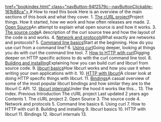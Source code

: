 <a href="how-to-read.html" class="navButton-94f2579c--navButtonClickable-161b88ca--navButtonOpened-6a88552e">
</a>
<a href="bindings.html" class="navButton-94f2579c--navButtonClickable-161b88ca">href="bookindex.html" class="navButton-94f2579c--navButtonClickable-161b88ca">
</a>
# <span class="text-4505230f--DisplayH900-bfb998fa--textContentFamily-49a318e1">How to read this book</span>
<span class="text-4505230f--UIH300-2063425d--textUIFamily-5ebd8e40--text-8ee2c8b2">
</span>
<span class="text-4505230f--UIH300-2063425d--textUIFamily-5ebd8e40--text-8ee2c8b2">
</span>
<span class="text-4505230f--TextH400-3033861f--textContentFamily-49a318e1">
<span data-key="ed35526ebd294cf591a3027e4b838a8b">
<span data-offset-key="ed35526ebd294cf591a3027e4b838a8b:0">Here is an overview of the main sections of this book and what they cover.</span>
</span>
</span>
<span class="text-4505230f--HeadingH700-04e1a2a3--textContentFamily-49a318e1">
<span data-key="faf4ca8e725f4f8e8b65e4c6f8ecf29f">
<span data-offset-key="faf4ca8e725f4f8e8b65e4c6f8ecf29f:0">1. </span>
</span>
<a href="project.html" class="link-a079aa82--primary-53a25e66--link-faf6c434">
<span data-key="8b8ee88dccc04d71bf7a50ebbae7578c">
<span data-offset-key="8b8ee88dccc04d71bf7a50ebbae7578c:0">The cURL project</span>
</span>
</a>
<span data-key="2f42d73af6094c8fb95c460cedd6ccee">
<span data-offset-key="2f42d73af6094c8fb95c460cedd6ccee:0">
<span data-slate-zero-width="z">​</span>
</span>
</span>
</span>
<span class="text-4505230f--TextH400-3033861f--textContentFamily-49a318e1">
<span data-key="5e63ad6897e94a4485e12fce2048699f">
<span data-offset-key="5e63ad6897e94a4485e12fce2048699f:0">Project things. How it started, how we work and how often releases are made.</span>
</span>
</span>
<span class="text-4505230f--HeadingH700-04e1a2a3--textContentFamily-49a318e1">
<span data-key="2c1f283db7fc4e0aa2775307b5e2c8ca">
<span data-offset-key="2c1f283db7fc4e0aa2775307b5e2c8ca:0">2. </span>
</span>
<a href="opensource.html" class="link-a079aa82--primary-53a25e66--link-faf6c434">
<span data-key="c1b22ed1277e4cbcb500b1fb011edae0">
<span data-offset-key="c1b22ed1277e4cbcb500b1fb011edae0:0">Open Source</span>
</span>
</a>
<span data-key="fde4f43956244f398533470a2fb90a4f">
<span data-offset-key="fde4f43956244f398533470a2fb90a4f:0">
<span data-slate-zero-width="z">​</span>
</span>
</span>
</span>
<span class="text-4505230f--TextH400-3033861f--textContentFamily-49a318e1">
<span data-key="891615a50a724ddda9f00866debcfa9a">
<span data-offset-key="891615a50a724ddda9f00866debcfa9a:0">An attempt to explain what open source is and how it works.</span>
</span>
</span>
<span class="text-4505230f--HeadingH700-04e1a2a3--textContentFamily-49a318e1">
<span data-key="88c09089a8e5432f9f8f9c1a2c655c31">
<span data-offset-key="88c09089a8e5432f9f8f9c1a2c655c31:0">3. </span>
</span>
<a href="source.html" class="link-a079aa82--primary-53a25e66--link-faf6c434">
<span data-key="f58c750ce3974c8fbd70dd538d941709">
<span data-offset-key="f58c750ce3974c8fbd70dd538d941709:0">The source code</span>
</span>
</a>
<span data-key="d694b393a6aa4786bb00e64cdf88a43f">
<span data-offset-key="d694b393a6aa4786bb00e64cdf88a43f:0">
<span data-slate-zero-width="z">​</span>
</span>
</span>
</span>
<span class="text-4505230f--TextH400-3033861f--textContentFamily-49a318e1">
<span data-key="6d24cc23a75c46e994723e75531873c5">
<span data-offset-key="6d24cc23a75c46e994723e75531873c5:0">A description of the curl source tree and how the layout of the code is and works.</span>
</span>
</span>
<span class="text-4505230f--HeadingH700-04e1a2a3--textContentFamily-49a318e1">
<span data-key="3b553baa21554846b18844deb212c0e7">
<span data-offset-key="3b553baa21554846b18844deb212c0e7:0">4. </span>
</span>
<a href="protocols.html" class="link-a079aa82--primary-53a25e66--link-faf6c434">
<span data-key="5e82e59bfcd9423dbc7ed3a791423d9d">
<span data-offset-key="5e82e59bfcd9423dbc7ed3a791423d9d:0">Network and protocols</span>
</span>
</a>
<span data-key="a83c3050e184470089b61c0950c054ff">
<span data-offset-key="a83c3050e184470089b61c0950c054ff:0">
<span data-slate-zero-width="z">​</span>
</span>
</span>
</span>
<span class="text-4505230f--TextH400-3033861f--textContentFamily-49a318e1">
<span data-key="576d89c7bc1f4b439798b9db184905d6">
<span data-offset-key="576d89c7bc1f4b439798b9db184905d6:0">What exactly are networks and protocols?</span>
</span>
</span>
<span class="text-4505230f--HeadingH700-04e1a2a3--textContentFamily-49a318e1">
<span data-key="9e85d4125abf46d08cc8d9f628cf75cf">
<span data-offset-key="9e85d4125abf46d08cc8d9f628cf75cf:0">5. </span>
</span>
<a href="cmdline.html" class="link-a079aa82--primary-53a25e66--link-faf6c434">
<span data-key="1e95db0b7130427a832fd19982f1a3b5">
<span data-offset-key="1e95db0b7130427a832fd19982f1a3b5:0">Command line basics</span>
</span>
</a>
<span data-key="7f2d1a88fb524e23a6139b2799ce6065">
<span data-offset-key="7f2d1a88fb524e23a6139b2799ce6065:0">
<span data-slate-zero-width="z">​</span>
</span>
</span>
</span>
<span class="text-4505230f--TextH400-3033861f--textContentFamily-49a318e1">
<span data-key="d441f6453fde4ad0af766c8148dfd047">
<span data-offset-key="d441f6453fde4ad0af766c8148dfd047:0">Start at the beginning. How do you use curl from a command line?</span>
</span>
</span>
<span class="text-4505230f--HeadingH700-04e1a2a3--textContentFamily-49a318e1">
<span data-key="b8c165aaede14f4d85d6850400a2fcfc">
<span data-offset-key="b8c165aaede14f4d85d6850400a2fcfc:0">6. </span>
</span>
<a href="usingcurl.html" class="link-a079aa82--primary-53a25e66--link-faf6c434">
<span data-key="88abf26b51254d4893edcfc9965ff17b">
<span data-offset-key="88abf26b51254d4893edcfc9965ff17b:0">Using curl</span>
</span>
</a>
<span data-key="62d69ad1556941b8834150e141079116">
<span data-offset-key="62d69ad1556941b8834150e141079116:0">
<span data-slate-zero-width="z">​</span>
</span>
</span>
</span>
<span class="text-4505230f--TextH400-3033861f--textContentFamily-49a318e1">
<span data-key="a65d1e21b37243c39778fa6ee6fe325d">
<span data-offset-key="a65d1e21b37243c39778fa6ee6fe325d:0">Going deeper, looking at things you do with curl the command line tool.</span>
</span>
</span>
<span class="text-4505230f--HeadingH700-04e1a2a3--textContentFamily-49a318e1">
<span data-key="aacd7215a354449693209eff3f36e41b">
<span data-offset-key="aacd7215a354449693209eff3f36e41b:0">7. </span>
</span>
<a href="http.html" class="link-a079aa82--primary-53a25e66--link-faf6c434">
<span data-key="8e253b7c997847b38c5ee3ca958fb588">
<span data-offset-key="8e253b7c997847b38c5ee3ca958fb588:0">How to HTTP with curl</span>
</span>
</a>
<span data-key="93afad123ce6452fae9bc45f2e54f90a">
<span data-offset-key="93afad123ce6452fae9bc45f2e54f90a:0">
<span data-slate-zero-width="z">​</span>
</span>
</span>
</span>
<span class="text-4505230f--TextH400-3033861f--textContentFamily-49a318e1">
<span data-key="e59959f9d93d4e1eb6c39a9c65304546">
<span data-offset-key="e59959f9d93d4e1eb6c39a9c65304546:0">Digging deeper on HTTP specific actions to do with the curl command line tool.</span>
</span>
</span>
<span class="text-4505230f--HeadingH700-04e1a2a3--textContentFamily-49a318e1">
<span data-key="8e321accfa7747ca8aa85e0f82c5365b">
<span data-offset-key="8e321accfa7747ca8aa85e0f82c5365b:0">8. </span>
</span>
<a href="source/build.html" class="link-a079aa82--primary-53a25e66--link-faf6c434">
<span data-key="e8039e2f775841428c240e2756a3834c">
<span data-offset-key="e8039e2f775841428c240e2756a3834c:0">Building and installing</span>
</span>
</a>
<span data-key="a8e62c9a815a4d38b045b93165c162f0">
<span data-offset-key="a8e62c9a815a4d38b045b93165c162f0:0">
<span data-slate-zero-width="z">​</span>
</span>
</span>
</span>
<span class="text-4505230f--TextH400-3033861f--textContentFamily-49a318e1">
<span data-key="5591b3f2794843019b6deaf25d2a5ba2">
<span data-offset-key="5591b3f2794843019b6deaf25d2a5ba2:0">Explaining how you can build curl and libcurl from source code.</span>
</span>
</span>
<span class="text-4505230f--HeadingH700-04e1a2a3--textContentFamily-49a318e1">
<span data-key="3b76343f1c784e20804654fc6a6144d9">
<span data-offset-key="3b76343f1c784e20804654fc6a6144d9:0">9. </span>
</span>
<a href="libcurl.html" class="link-a079aa82--primary-53a25e66--link-faf6c434">
<span data-key="ca99c7ff174d4e21afc3f97b648bca63">
<span data-offset-key="ca99c7ff174d4e21afc3f97b648bca63:0">libcurl basics</span>
</span>
</a>
<span data-key="e25919a8c877465291dd1dfb6bf4a699">
<span data-offset-key="e25919a8c877465291dd1dfb6bf4a699:0">
<span data-slate-zero-width="z">​</span>
</span>
</span>
</span>
<span class="text-4505230f--TextH400-3033861f--textContentFamily-49a318e1">
<span data-key="1ef1447a0aee4556be747a1b2542885d">
<span data-offset-key="1ef1447a0aee4556be747a1b2542885d:0">How libcurl works and how you use it when writing your own applications with it.</span>
</span>
</span>
<span class="text-4505230f--HeadingH700-04e1a2a3--textContentFamily-49a318e1">
<span data-key="7d4eb7df09a54755bcf1462c9b97e16e">
<span data-offset-key="7d4eb7df09a54755bcf1462c9b97e16e:0">10. </span>
</span>
<a href="libcurl-http.html" class="link-a079aa82--primary-53a25e66--link-faf6c434">
<span data-key="34c9b859bbc649b69739996a5bcc7369">
<span data-offset-key="34c9b859bbc649b69739996a5bcc7369:0">HTTP with libcurl</span>
</span>
</a>
<span data-key="06b00814b0bc41bc85e3eb566875d520">
<span data-offset-key="06b00814b0bc41bc85e3eb566875d520:0">
<span data-slate-zero-width="z">​</span>
</span>
</span>
</span>
<span class="text-4505230f--TextH400-3033861f--textContentFamily-49a318e1">
<span data-key="1749acd6fcaa44e498871afd8a94852d">
<span data-offset-key="1749acd6fcaa44e498871afd8a94852d:0">A closer look at doing HTTP specific things with libcurl.</span>
</span>
</span>
<span class="text-4505230f--HeadingH700-04e1a2a3--textContentFamily-49a318e1">
<span data-key="115dda2f185d4843b8e43def196323ca">
<span data-offset-key="115dda2f185d4843b8e43def196323ca:0">11. </span>
</span>
<a href="bindings.html" class="link-a079aa82--primary-53a25e66--link-faf6c434">
<span data-key="bac258485a8a4ce09ed943891c2fcd4e">
<span data-offset-key="bac258485a8a4ce09ed943891c2fcd4e:0">Bindings</span>
</span>
</a>
<span data-key="577cd2400d5142beb8f66357bdfe459a">
<span data-offset-key="577cd2400d5142beb8f66357bdfe459a:0">
<span data-slate-zero-width="z">​</span>
</span>
</span>
</span>
<span class="text-4505230f--TextH400-3033861f--textContentFamily-49a318e1">
<span data-key="86d79b197db24a7e81a23f5c6535f7fd">
<span data-offset-key="86d79b197db24a7e81a23f5c6535f7fd:0">A casual overview of some of the most popular libcurl bindings and how similar they are to the libcurl C API.</span>
</span>
</span>
<span class="text-4505230f--HeadingH700-04e1a2a3--textContentFamily-49a318e1">
<span data-key="9d92d7fdacd44fd0a652bc0a520e7ec4">
<span data-offset-key="9d92d7fdacd44fd0a652bc0a520e7ec4:0">12. </span>
</span>
<a href="internals.html" class="link-a079aa82--primary-53a25e66--link-faf6c434">
<span data-key="9045fef297e1486e806c5c2ddbe4f1ed">
<span data-offset-key="9045fef297e1486e806c5c2ddbe4f1ed:0">libcurl internals</span>
</span>
</a>
<span data-key="e52c60d879894ed9901d95c2f46259c1">
<span data-offset-key="e52c60d879894ed9901d95c2f46259c1:0">
<span data-slate-zero-width="z">​</span>
</span>
</span>
</span>
<span class="text-4505230f--TextH400-3033861f--textContentFamily-49a318e1">
<span data-key="20f5c57d6c1e4d75b336a2bca164fe34">
<span data-offset-key="20f5c57d6c1e4d75b336a2bca164fe34:0">Under the hood it works like this…</span>
</span>
</span>
<span class="text-4505230f--HeadingH700-04e1a2a3--textContentFamily-49a318e1">
<span data-key="f222516a45e647ca950b619354a861dd">
<span data-offset-key="f222516a45e647ca950b619354a861dd:0">13. </span>
</span>
<a href="bookindex.html" class="link-a079aa82--primary-53a25e66--link-faf6c434">
<span data-key="7442013d52164795a3a4c2714d1438f1">
<span data-offset-key="7442013d52164795a3a4c2714d1438f1:0">
</span>
</span>
</a>
<span data-key="a08326e2df894d28875a7f5159130e1e">
<span data-offset-key="a08326e2df894d28875a7f5159130e1e:0">
<span data-slate-zero-width="z">​</span>
</span>
</span>
</span>
<span class="text-4505230f--TextH400-3033861f--textContentFamily-49a318e1">
<span data-key="a46002005a9d41e586bcbd6237d81c3c">
<span data-offset-key="a46002005a9d41e586bcbd6237d81c3c:0">The index.</span>
</span>
</span>
<a href="index.html" class="reset-3c756112--card-6570f064--whiteCard-fff091a4--cardPrevious-56a5e674">
</a>
<span class="text-4505230f--TextH200-a3425406--textContentFamily-49a318e1">Previous</span>
<span class="text-4505230f--UIH400-4e41e82a--textContentFamily-49a318e1">Introduction</span>
<a href="project.html" class="reset-3c756112--card-6570f064--whiteCard-fff091a4--cardNext-19241c42">
</a>
<span class="text-4505230f--UIH400-4e41e82a--textContentFamily-49a318e1">The cURL project</span>
<span class="text-4505230f--TextH200-a3425406--textContentFamily-49a318e1">Last updated 2 years ago</span>
<span class="text-4505230f--InfoH100-1e92e1d1--textContentFamily-49a318e1">Contents</span>
<a href="how-to-read.html#1-the-curl-project" class="reset-3c756112--menuItem-aa02f6ec--menuItemLight-757d5235--menuItemInline-173bdf97--pageTocItem-f4427024">
</a>
<span class="text-4505230f--UIH300-2063425d--textContentFamily-49a318e1">
<span class="text-4505230f--UIH200-50ead35f--textContentFamily-49a318e1">1. The cURL project</span>
</span>
<a href="how-to-read.html#2-open-source" class="reset-3c756112--menuItem-aa02f6ec--menuItemLight-757d5235--menuItemInline-173bdf97--pageTocItem-f4427024">
</a>
<span class="text-4505230f--UIH300-2063425d--textContentFamily-49a318e1">
<span class="text-4505230f--UIH200-50ead35f--textContentFamily-49a318e1">2. Open Source</span>
</span>
<a href="how-to-read.html#3-the-source-code" class="reset-3c756112--menuItem-aa02f6ec--menuItemLight-757d5235--menuItemInline-173bdf97--pageTocItem-f4427024">
</a>
<span class="text-4505230f--UIH300-2063425d--textContentFamily-49a318e1">
<span class="text-4505230f--UIH200-50ead35f--textContentFamily-49a318e1">3. The source code</span>
</span>
<a href="how-to-read.html#4-network-and-protocols" class="reset-3c756112--menuItem-aa02f6ec--menuItemLight-757d5235--menuItemInline-173bdf97--pageTocItem-f4427024">
</a>
<span class="text-4505230f--UIH300-2063425d--textContentFamily-49a318e1">
<span class="text-4505230f--UIH200-50ead35f--textContentFamily-49a318e1">4. Network and protocols</span>
</span>
<a href="how-to-read.html#5-command-line-basics" class="reset-3c756112--menuItem-aa02f6ec--menuItemLight-757d5235--menuItemInline-173bdf97--pageTocItem-f4427024">
</a>
<span class="text-4505230f--UIH300-2063425d--textContentFamily-49a318e1">
<span class="text-4505230f--UIH200-50ead35f--textContentFamily-49a318e1">5. Command line basics</span>
</span>
<a href="how-to-read.html#6-using-curl" class="reset-3c756112--menuItem-aa02f6ec--menuItemLight-757d5235--menuItemInline-173bdf97--pageTocItem-f4427024">
</a>
<span class="text-4505230f--UIH300-2063425d--textContentFamily-49a318e1">
<span class="text-4505230f--UIH200-50ead35f--textContentFamily-49a318e1">6. Using curl</span>
</span>
<a href="how-to-read.html#7-how-to-http-with-curl" class="reset-3c756112--menuItem-aa02f6ec--menuItemLight-757d5235--menuItemInline-173bdf97--pageTocItem-f4427024">
</a>
<span class="text-4505230f--UIH300-2063425d--textContentFamily-49a318e1">
<span class="text-4505230f--UIH200-50ead35f--textContentFamily-49a318e1">7. How to HTTP with curl</span>
</span>
<a href="how-to-read.html#8-building-and-installing" class="reset-3c756112--menuItem-aa02f6ec--menuItemLight-757d5235--menuItemInline-173bdf97--pageTocItem-f4427024">
</a>
<span class="text-4505230f--UIH300-2063425d--textContentFamily-49a318e1">
<span class="text-4505230f--UIH200-50ead35f--textContentFamily-49a318e1">8. Building and installing</span>
</span>
<a href="how-to-read.html#9-libcurl-basics" class="reset-3c756112--menuItem-aa02f6ec--menuItemLight-757d5235--menuItemInline-173bdf97--pageTocItem-f4427024">
</a>
<span class="text-4505230f--UIH300-2063425d--textContentFamily-49a318e1">
<span class="text-4505230f--UIH200-50ead35f--textContentFamily-49a318e1">9. libcurl basics</span>
</span>
<a href="how-to-read.html#10-http-with-libcurl" class="reset-3c756112--menuItem-aa02f6ec--menuItemLight-757d5235--menuItemInline-173bdf97--pageTocItem-f4427024">
</a>
<span class="text-4505230f--UIH300-2063425d--textContentFamily-49a318e1">
<span class="text-4505230f--UIH200-50ead35f--textContentFamily-49a318e1">10. HTTP with libcurl</span>
</span>
<a href="how-to-read.html#11-bindings" class="reset-3c756112--menuItem-aa02f6ec--menuItemLight-757d5235--menuItemInline-173bdf97--pageTocItem-f4427024">
</a>
<span class="text-4505230f--UIH300-2063425d--textContentFamily-49a318e1">
<span class="text-4505230f--UIH200-50ead35f--textContentFamily-49a318e1">11. Bindings</span>
</span>
<a href="how-to-read.html#12-libcurl-internals" class="reset-3c756112--menuItem-aa02f6ec--menuItemLight-757d5235--menuItemInline-173bdf97--pageTocItem-f4427024">
</a>
<span class="text-4505230f--UIH300-2063425d--textContentFamily-49a318e1">
<span class="text-4505230f--UIH200-50ead35f--textContentFamily-49a318e1">12. libcurl internals</span>
</span>
<a href="how-to-read.html#13-index" class="reset-3c756112--menuItem-aa02f6ec--menuItemLight-757d5235--menuItemInline-173bdf97--pageTocItem-f4427024">
</a>
<span class="text-4505230f--UIH300-2063425d--textContentFamily-49a318e1">
<span class="text-4505230f--UIH200-50ead35f--textContentFamily-49a318e1">13. </span>
</span>
